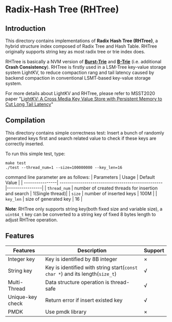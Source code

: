 # Radix-Hash Tree (RHTree)
## Introduction
This directory contains implementations of **Radix Hash Tree (RHTree)**, a hybrid structure index composed of Radix Tree and Hash Table. RHTree originally supports string key as most radix tree or trie index does. 

RHTree is basically a NVM version of **[Burst-Trie](https://people.eng.unimelb.edu.au/jzobel/fulltext/acmtois02.pdf)** and **[B-Trie](http://seminar.at.ispras.ru/wp-content/uploads/2010/03/778_2008_Article_94.pdf)** (i.e. additional **Crash Consistency**).    RHTree is firstly used in a LSM-Tree key-value storage system  LightKV, to reduce compaction rang and tail latency caused by backend compaction in conventional LSMT-based key-value storage system.

For more details about LightKV and RHTree, please refer to MSST2020 paper "[LightKV: A Cross Media Key Value Store with Persistent Memory to Cut Long Tail Latency](https://storageconference.us/2020/Papers/12.LightKV.pdf)"

## Compilation
This directory contains simple correctness test: Insert a bunch of randomly generated keys first and search related value to check if these keys are correctly inserted.

To run this simple test, type:
```
make test
./test --thread_num=1 --size=100000000 --key_len=16
```

command line parameter are as follows:
| Parameters      | Usage                                              | Default Value   |
| ----------------| -------------------------------------------------- |-----------------|
| ``thread_num``  | number of created threads for insertion and search | 1(Single thread)|
| ``size``        | number of inserted keys                            | 100M            |
| ``key_len``     | size of generated key                              | 16              |

**Note**: RHTree only supports string key(both fixed size and variable size), a ``uint64_t`` key can be converted to a string key of fixed 8 bytes length to adjust RHTree operation.

## Features
| Features        |    Description                                                                                     | Support |
|-----------------|----------------------------------------------------------------------------------------------------|---------| 
| Integer key     |    Key is identified by 8B integer                                                                 | ×       |
| String  key     |    Key is identified with string start(``const char *``) and its length(``size_t``)                | √       |
| Multi-Thread    |    Data structure operation is thread-safe                                                         | √       |
| Unique-key check|    Return error if insert existed key                                                              | √       |
| PMDK            |    Use pmdk library                                                                                | ×       |
